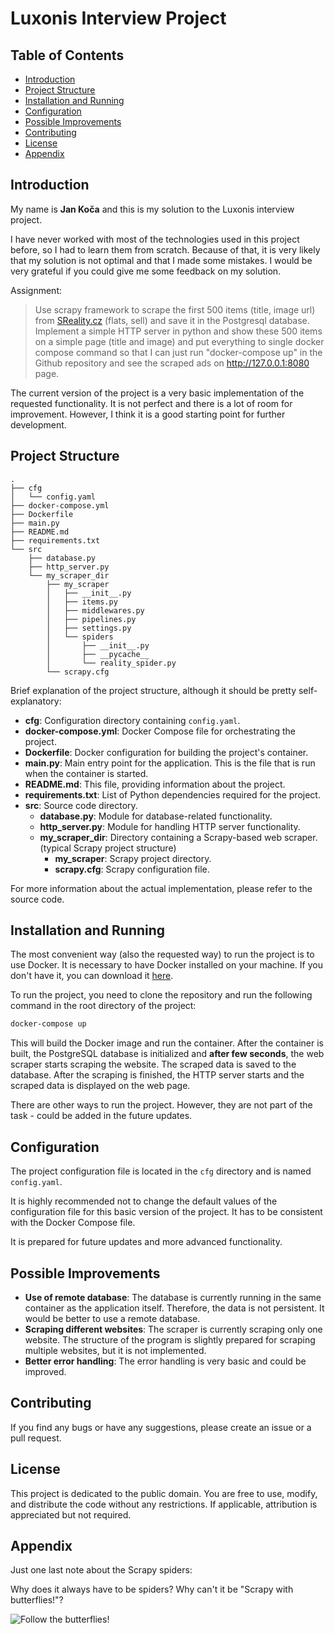# Luxonis Interview Project

## Table of Contents
- [Introduction](#introduction)
- [Project Structure](#project-structure)
- [Installation and Running](#installation_and_running)
- [Configuration](#configuration)
- [Possible Improvements](#possible-improvements)
- [Contributing](#contributing)
- [License](#license)
- [Appendix](#appendix)
## Introduction

My name is **Jan Koča** and this is my solution to the Luxonis interview project. 

I have never worked with
most of the technologies used in this project before, so I had to learn them from scratch. Because of that,
it is very likely that my solution is not optimal and that I made some mistakes. I would be very grateful
if you could give me some feedback on my solution.

Assignment:

> Use scrapy framework to scrape the first 500 items (title, image url) from 
> [SReality.cz](https://www.sreality.cz/en/search/for-sale/apartments) (flats, sell) and save it in 
> the Postgresql database. Implement a simple HTTP server in python and show these 500 items on a simple page 
> (title and image) and put everything to single docker compose command so that I can just run "docker-compose up" 
> in the Github repository and see the scraped ads on http://127.0.0.1:8080 page.

The current version of the project is a very basic implementation of the requested functionality. It is
not perfect and there is a lot of room for improvement. However, I think it is a good starting point for
further development.

## Project Structure

```plaintext
.
├── cfg
│   └── config.yaml
├── docker-compose.yml
├── Dockerfile
├── main.py
├── README.md
├── requirements.txt
└── src
    ├── database.py
    ├── http_server.py
    └── my_scraper_dir
        ├── my_scraper
        │   ├── __init__.py
        │   ├── items.py
        │   ├── middlewares.py
        │   ├── pipelines.py
        │   ├── settings.py
        │   └── spiders
        │       ├── __init__.py
        │       ├── __pycache__
        │       └── reality_spider.py
        └── scrapy.cfg
```

Brief explanation of the project structure, although it should be pretty self-explanatory:

- **cfg**: Configuration directory containing `config.yaml`.
- **docker-compose.yml**: Docker Compose file for orchestrating the project.
- **Dockerfile**: Docker configuration for building the project's container.
- **main.py**: Main entry point for the application. This is the file that is run when the container is started.
- **README.md**: This file, providing information about the project.
- **requirements.txt**: List of Python dependencies required for the project.
- **src**: Source code directory.
  - **database.py**: Module for database-related functionality.
  - **http_server.py**: Module for handling HTTP server functionality.
  - **my_scraper_dir**: Directory containing a Scrapy-based web scraper. (typical Scrapy project structure)
    - **my_scraper**: Scrapy project directory.
    - **scrapy.cfg**: Scrapy configuration file.

For more information about the actual implementation, please refer to the source code.

## Installation and Running

The most convenient way (also the requested way) to run the project is to use Docker. 
It is necessary to have Docker installed on your machine. If you don't have it, you 
can download it [here](https://www.docker.com/products/docker-desktop).

To run the project, you need to clone the repository and run the following command in
the root directory of the project:

```bash
docker-compose up
```

This will build the Docker image and run the container. After the container is built, the 
PostgreSQL database is initialized and **after few seconds**, the web scraper starts scraping
the website. The scraped data is saved to the database. After the scraping is finished, the
HTTP server starts and the scraped data is displayed on the web page.

There are other ways to run the project. However, they are not part of the task - could be
added in the future updates.

## Configuration

The project configuration file is located in the `cfg` directory and is named `config.yaml`. 

It is highly recommended not to change the default values of the configuration file for this basic version
of the project. It has to be consistent with the Docker Compose file.

It is prepared for future updates and more advanced functionality.

## Possible Improvements

- **Use of remote database**: The database is currently running in the same container as the application
    itself. Therefore, the data is not persistent. It would be better to use a remote database.
- **Scraping different websites**: The scraper is currently scraping only one website. The structure of the
    program is slightly prepared for scraping multiple websites, but it is not implemented.
- **Better error handling**: The error handling is very basic and could be improved.

## Contributing

If you find any bugs or have any suggestions, please create an issue or a pull request.

## License

This project is dedicated to the public domain. You are free to use, modify, and distribute the code without any 
restrictions. If applicable, attribution is appreciated but not required.

## Appendix

Just one last note about the Scrapy spiders:

Why does it always have to be spiders? Why can't it be "Scrapy with butterflies!"?

![Follow the butterflies!](https://media.tenor.com/zk1RK57s9ZEAAAAe/crying-why-couldnt-it-be-follow-the-butterflies.png)